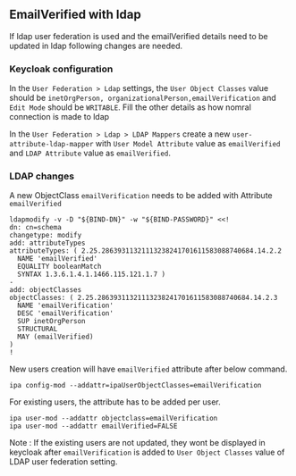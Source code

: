 ## EmailVerified with ldap 

If ldap user federation is used and the emailVerified details need to be updated in ldap following changes are needed.


### Keycloak configuration

In the  `User Federation > Ldap` settings, the `User Object Classes` value should be `inetOrgPerson, organizationalPerson,emailVerification` and `Edit Mode` should be `WRITABLE`. Fill the other details as how nomral connection is made to ldap

In the `User Federation > Ldap > LDAP Mappers` create a new `user-attribute-ldap-mapper` with `User Model Attribute` value as `emailVerified` and `LDAP Attribute` value as `emailVerified`.

### LDAP changes

A new ObjectClass `emailVerification` needs to be added with Attribute `emailVerified`

```
ldapmodify -v -D "${BIND-DN}" -w "${BIND-PASSWORD}" <<!
dn: cn=schema
changetype: modify
add: attributeTypes
attributeTypes: ( 2.25.28639311321113238241701611583088740684.14.2.2
  NAME 'emailVerified'
  EQUALITY booleanMatch
  SYNTAX 1.3.6.1.4.1.1466.115.121.1.7 )
-
add: objectClasses
objectClasses: ( 2.25.28639311321113238241701611583088740684.14.2.3
  NAME 'emailVerification'
  DESC 'emailVerification'
  SUP inetOrgPerson
  STRUCTURAL
  MAY (emailVerified)
)
!
```

New users creation will have `emailVerified` attribute after below command.
```
ipa config-mod --addattr=ipaUserObjectClasses=emailVerification
```


For existing users, the attribute has to be added per user.
```
ipa user-mod --addattr objectclass=emailVerification
ipa user-mod --addattr emailVerified=FALSE
```

Note : If the existing users are not updated, they wont be displayed in keycloak after `emailVerification` is added to `User Object Classes` value of LDAP user federation setting.

